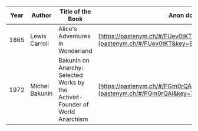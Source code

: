 | **Year** | **Author**                                                              | **Title of the Book**                                                                                                      | **Anon dowload link for the book**                                                                                                 |
|----------|-------------------------------------------------------------------------|----------------------------------------------------------------------------------------------------------------------------|------------------------------------------------------------------------------------------------------------------------------------|
| 1865     | Lewis Carroll                                                           | Alice's Adventures in Wonderland                                                                                           | [https://pastenym.ch/#/FUev0tKT&key=88e0d78663fa84046541450b1db5dcd2](pastenym.ch/#/FUev0tKT&key=88e0d78663fa84046541450b1db5dcd2) |
| 1972     | Michel Bakunin                                                          | Bakunin on Anarchy: Selected Works by the Activist-Founder of World Anarchism                                              | [https://pastenym.ch/#/PGm0rQAl&key=7c3dff6bc9df1b3fb0681352da7f87d7](pastenym.ch/#/PGm0rQAl&key=7c3dff6bc9df1b3fb0681352da7f87d7) |
